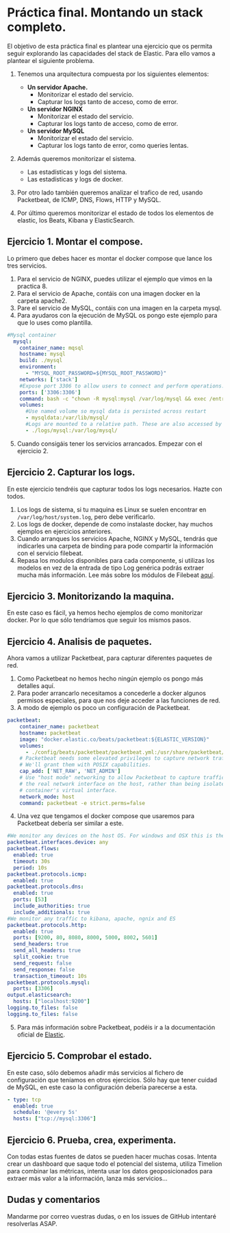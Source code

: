 # Práctica final. Montando un stack completo.

El objetivo de esta práctica final es plantear una ejercicio que os permita seguir explorando las capacidades del stack de Elastic. Para ello vamos a plantear el siguiente problema.

1. Tenemos una arquitectura compuesta por los siguientes elementos:
   - **Un servidor Apache.**
     - Monitorizar el estado del servicio.
     - Capturar los logs tanto de acceso, como de error.
   - **Un servidor NGINX**
     - Monitorizar el estado del servicio.
     - Capturar los logs tanto de acceso, como de error.
   - **Un servidor MySQL**
     - Monitorizar el estado del servicio.
     - Capturar los logs tanto de error, como queries lentas.

2. Además queremos monitorizar el sistema.
   - Las estadísticas y logs del sistema.
   - Las estadísticas y logs de docker.

3. Por otro lado también queremos analizar el trafico de red, usando Packetbeat, de ICMP, DNS, Flows, HTTP y MySQL.

4. Por último queremos monitorizar el estado de todos los elementos de elastic, los Beats, Kibana y ElasticSearch.

## Ejercicio 1. Montar el compose.

Lo primero que debes hacer es montar el docker compose que lance los tres servicios. 

1. Para el servicio de NGINX, puedes utilizar el ejemplo que vimos en la practica 8.
2. Para el servicio de Apache, contáis con una imagen docker en la carpeta apache2.
3. Pare el servicio de MySQL, contáis con una imagen en la carpeta mysql.
4. Para ayudaros con la ejecución de MySQL os pongo este ejemplo para que lo uses como plantilla.

```yaml
#Mysql container
  mysql:
    container_name: mqsql
    hostname: mysql
    build: ./mysql
    environment:
      - "MYSQL_ROOT_PASSWORD=${MYSQL_ROOT_PASSWORD}"
    networks: ['stack']
    #Expose port 3306 to allow users to connect and perform operations. These will be picked up by Packetbeat, Filebeat and Metricbeat
    ports: ['3306:3306']
    command: bash -c "chown -R mysql:mysql /var/log/mysql && exec /entrypoint.sh mysqld"
    volumes:
      #Use named volume so mysql data is persisted across restart
      - mysqldata:/var/lib/mysql/
      #Logs are mounted to a relative path. These are also accessed by Filebeat and consumed by the Mysql module
      - ./logs/mysql:/var/log/mysql/
```

5. Cuando consigáis tener los servicios arrancados. Empezar con el ejercicio 2.

## Ejercicio 2. Capturar los logs.

En este ejercicio tendréis que capturar todos los logs necesarios. Hazte con todos.

1. Los logs de sistema, si tu maquina es Linux se suelen encontrar en `/var/log/host/system.log`, pero debe verificarlo.
2. Los logs de docker, depende de como instalaste docker, hay muchos ejemplos en ejercicios anteriores.
3. Cuando arranques los servicios Apache, NGINX y MySQL, tendrás que indicarles una carpeta de binding para pode compartir la información con el servicio filebeat.
4. Repasa los modulos disponibles para cada componente, si utilizas los modelos en vez de la entrada de tipo Log genérica podrás extraer mucha más información. Lee más sobre los módulos de Filebeat [aquí](https://www.elastic.co/guide/en/beats/filebeat/current/filebeat-modules-overview.html).

## Ejercicio 3. Monitorizando la maquina.

En este caso es fácil, ya hemos hecho ejemplos de como monitorizar docker. Por lo que sólo tendríamos que seguir los mismos pasos.

## Ejercicio 4. Analisis de paquetes.

 Ahora vamos a utilizar Packetbeat, para capturar diferentes paquetes de red.

1. Como Packetbeat no hemos hecho ningún ejemplo os pongo más detalles aquí.
2. Para poder arrancarlo necesitamos a concederle a docker algunos permisos especiales, para que nos deje acceder a las funciones de red.
3. A modo de ejemplo os poco un configuración de Packetbeat.

```yaml
packetbeat:
    container_name: packetbeat
    hostname: packetbeat
    image: "docker.elastic.co/beats/packetbeat:${ELASTIC_VERSION}"
    volumes:
      - ./config/beats/packetbeat/packetbeat.yml:/usr/share/packetbeat/packetbeat.yml
    # Packetbeat needs some elevated privileges to capture network traffic.
    # We'll grant them with POSIX capabilities.
    cap_add: ['NET_RAW', 'NET_ADMIN']
    # Use "host mode" networking to allow Packetbeat to capture traffic from
    # the real network interface on the host, rather than being isolated to the
    # container's virtual interface.
    network_mode: host
    command: packetbeat -e strict.perms=false
```

4. Una vez que tengamos el docker compose que usaremos para Packetbeat debería ser similar a este.

```yaml
#We monitor any devices on the host OS. For windows and OSX this is the VM hosting docker.
packetbeat.interfaces.device: any
packetbeat.flows:
  enabled: true
  timeout: 30s
  period: 10s
packetbeat.protocols.icmp:
  enabled: true
packetbeat.protocols.dns:
  enabled: true
  ports: [53]
  include_authorities: true
  include_additionals: true
#We monitor any traffic to kibana, apache, ngnix and ES
packetbeat.protocols.http:
  enabled: true
  ports: [9200, 80, 8080, 8000, 5000, 8002, 5601]
  send_headers: true
  send_all_headers: true
  split_cookie: true
  send_request: false
  send_response: false
  transaction_timeout: 10s
packetbeat.protocols.mysql:
  ports: [3306]
output.elasticsearch:
  hosts: ["localhost:9200"]
logging.to_files: false
logging.to_files: false
```

5. Para más información sobre Packetbeat, podéis ir a la documentación oficial de [Elastic](https://www.elastic.co/guide/en/beats/packetbeat/current/index.html).

## Ejercicio 5. Comprobar el estado.

En este caso, sólo debemos añadir más servicios al fichero de configuración que teníamos en otros ejercicios. Sólo hay que tener cuidad de MySQL, en este caso la configuración debería parecerse a esta.

```yaml
- type: tcp
  enabled: true
  schedule: '@every 5s'
  hosts: ["tcp://mysql:3306"]
```

## Ejercicio 6. Prueba, crea, experimenta.

Con todas estas fuentes de datos se pueden hacer muchas cosas. Intenta crear un dashboard que saque todo el potencial del sistema, utiliza Timelion para combinar las métricas, intenta usar los datos geoposicionados para extraer más valor a la información, lanza más servicios...

## Dudas y comentarios

Mandarme por correo vuestras dudas, o en los issues de GitHub intentaré resolverlas ASAP.



